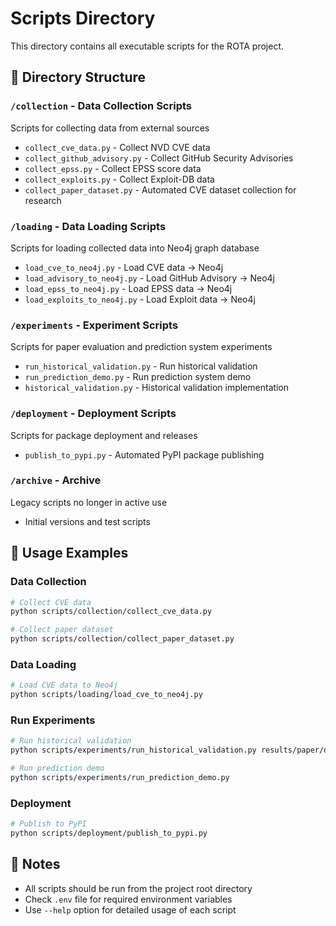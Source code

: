 # Scripts Directory

This directory contains all executable scripts for the ROTA project.

## 📁 Directory Structure

### `/collection` - Data Collection Scripts
Scripts for collecting data from external sources

- `collect_cve_data.py` - Collect NVD CVE data
- `collect_github_advisory.py` - Collect GitHub Security Advisories
- `collect_epss.py` - Collect EPSS score data
- `collect_exploits.py` - Collect Exploit-DB data
- `collect_paper_dataset.py` - Automated CVE dataset collection for research

### `/loading` - Data Loading Scripts
Scripts for loading collected data into Neo4j graph database

- `load_cve_to_neo4j.py` - Load CVE data → Neo4j
- `load_advisory_to_neo4j.py` - Load GitHub Advisory → Neo4j
- `load_epss_to_neo4j.py` - Load EPSS data → Neo4j
- `load_exploits_to_neo4j.py` - Load Exploit data → Neo4j

### `/experiments` - Experiment Scripts
Scripts for paper evaluation and prediction system experiments

- `run_historical_validation.py` - Run historical validation
- `run_prediction_demo.py` - Run prediction system demo
- `historical_validation.py` - Historical validation implementation

### `/deployment` - Deployment Scripts
Scripts for package deployment and releases

- `publish_to_pypi.py` - Automated PyPI package publishing

### `/archive` - Archive
Legacy scripts no longer in active use

- Initial versions and test scripts

## 🚀 Usage Examples

### Data Collection
```bash
# Collect CVE data
python scripts/collection/collect_cve_data.py

# Collect paper dataset
python scripts/collection/collect_paper_dataset.py
```

### Data Loading
```bash
# Load CVE data to Neo4j
python scripts/loading/load_cve_to_neo4j.py
```

### Run Experiments
```bash
# Run historical validation
python scripts/experiments/run_historical_validation.py results/paper/dataset/cves.jsonl

# Run prediction demo
python scripts/experiments/run_prediction_demo.py
```

### Deployment
```bash
# Publish to PyPI
python scripts/deployment/publish_to_pypi.py
```

## 📝 Notes

- All scripts should be run from the project root directory
- Check `.env` file for required environment variables
- Use `--help` option for detailed usage of each script
